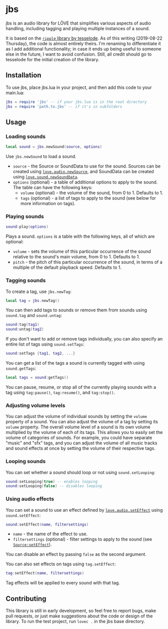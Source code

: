 # jbs

jbs is an audio library for LÖVE that simplifies various aspects of audio handling, including tagging and playing multiple instances of a sound.

It is based on the [`ripple` library by tesselode](https://github.com/tesselode/ripple). As of this writing (2019-08-22 Thursday), the code is almost entirely theirs. I'm renaming to differentiate it as I add additional functionality; in case it ends up being useful to someone else in the future, I want to avoid confusion. Still, all credit should go to tesselode for the initial creation of the library.

## Installation

To use jbs, place jbs.lua in your project, and then add this code to your main.lua:

```lua
jbs = require 'jbs' -- if your jbs.lua is in the root directory
jbs = require 'path.to.jbs' -- if it's in subfolders
```

## Usage

### Loading sounds

```lua
local sound = jbs.newSound(source, options)
```

Use `jbs.newSound` to load a sound.
- `source` - the Source or SoundData to use for the sound. Sources can be created using [`love.audio.newSource`](https://love2d.org/wiki/love.audio.newSource), and SoundData can be created using [`love.sound.newSoundData`](https://love2d.org/wiki/love.sound.newSoundData).
- `options` (optional) - a table of additional options to apply to the sound. The table can have the following keys:
    - `volume` (optional) - the volume of the sound, from 0 to 1. Defaults to 1.
    - `tags` (optional) - a list of tags to apply to the sound (see below for more information on tags).

### Playing sounds

```lua
sound:play(options)
```

Plays a sound. `options` is a table with the following keys, all of which are optional:
- `volume` - sets the volume of this particular occurrence of the sound relative to the sound's main volume, from 0 to 1. Defaults to 1.
- `pitch` - the pitch of this particular occurrence of the sound, in terms of a multiple of the default playback speed. Defaults to 1.

### Tagging sounds

To create a tag, use `jbs.newTag`:

```lua
local tag = jbs.newTag()
```

You can then add tags to sounds or remove them from sounds using `sound.tag` and `sound.untag`:

```lua
sound:tag(tag1)
sound:untag(tag2)
```

If you don't want to add or remove tags individually, you can also specify an entire list of tags using `sound.setTags`:

```lua
sound:setTags {tag1, tag2, ...}
```

You can get a list of the tags a sound is currently tagged with using `sound.getTags`:

```lua
local tags = sound:getTags()
```

You can pause, resume, or stop all of the currently playing sounds with a tag using `tag:pause()`, `tag:resume()`, and `tag:stop()`.

### Adjusting volume levels

You can adjust the volume of individual sounds by setting the `volume` property of a sound. You can also adjust the volume of a tag by setting its `volume` property. The overall volume level of a sound is its own volume multiplied by the volume of each of its tags. This allows you to easily set the volume of categories of sounds. For example, you could have separate "music" and "sfx" tags, and you can adjust the volume of all music tracks and sound effects at once by setting the volume of their respective tags.

### Looping sounds

You can set whether a sound should loop or not using `sound.setLooping`:

```lua
sound:setLooping(true) -- enables looping
sound:setLooping(false) -- disables looping
```

### Using audio effects

You can set a sound to use an effect defined by [`love.audio.setEffect`](https://love2d.org/wiki/love.audio.setEffect) using `sound.setEffect`:

```lua
sound:setEffect(name, filtersettings)
```

- `name` - the name of the effect to use.
- `filtersettings` (optional) - filter settings to apply to the sound (see [`Source:setEffect`](https://love2d.org/wiki/Source:setEffect)).

You can disable an effect by passing `false` as the second argument.

You can also set effects on tags using `tag.setEffect`:

```lua
tag:setEffect(name, filtersettings)
```

Tag effects will be applied to every sound with that tag.

## Contributing

This library is still in early development, so feel free to report bugs, make pull requests, or just make suggestions about the code or design of the library. To run the test project, run `lovec .` in the jbs base directory.
